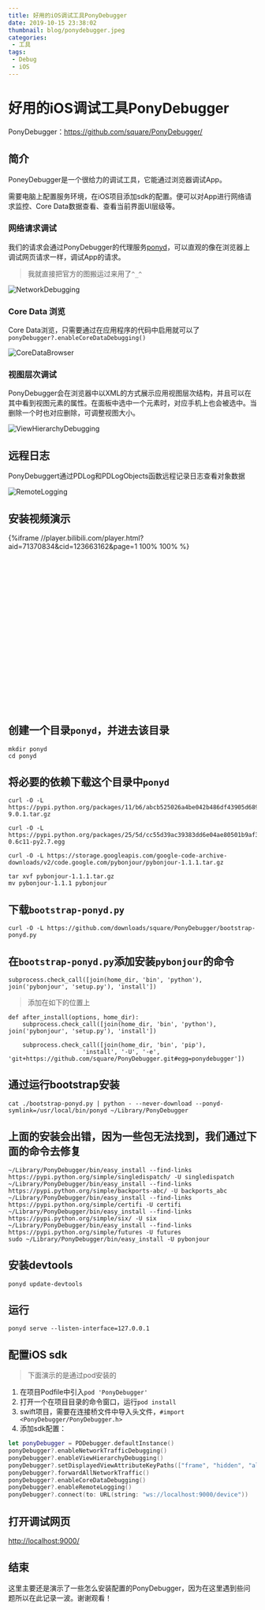 ```yaml
---
title: 好用的iOS调试工具PonyDebugger
date: 2019-10-15 23:38:02
thumbnail: blog/ponydebugger.jpeg
categories:
 - 工具
tags:
 - Debug
 - iOS
---
```


# 好用的iOS调试工具PonyDebugger

PonyDebugger：<https://github.com/square/PonyDebugger/>

## 简介

PoneyDebugger是一个很给力的调试工具，它能通过浏览器调试App。

需要电脑上配置服务环境，在iOS项目添加sdk的配置。便可以对App进行网络请求监控、Core Data数据查看、查看当前界面UI层级等。

### 网络请求调试

我们的请求会通过PonyDebugger的代理服务[ponyd](https://github.com/square/PonyDebugger/tree/master/ponyd)，可以直观的像在浏览器上调试网页请求一样，调试App的请求。

> 我就直接把官方的图搬运过来用了`^_^`

![NetworkDebugging](blog/poneydebugger/NetworkDebugging.png)

### Core Data 浏览

Core Data浏览，只需要通过在应用程序的代码中启用就可以了`ponyDebugger?.enableCoreDataDebugging()`

![CoreDataBrowser](blog/poneydebugger/CoreDataBrowser.png)

### 视图层次调试

PonyDebugger会在浏览器中以XML的方式展示应用视图层次结构，并且可以在其中看到视图元素的属性。在面板中选中一个元素时，对应手机上也会被选中。当删除一个时也对应删除，可调整视图大小。

![ViewHierarchyDebugging](blog/poneydebugger/ViewHierarchyDebugging.png)

## 远程日志

PonyDebuggert通过PDLog和PDLogObjects函数远程记录日志查看对象数据

![RemoteLogging](blog/poneydebugger/RemoteLogging.png)



## 安装视频演示

<div style="width: 100%; display: inline-block; position: relative; padding-top: 70%; display: block; content: '';">
    <div style="position: absolute; top: 0; bottom: 0; right: 0; left: 0;">
    {%iframe //player.bilibili.com/player.html?aid=71370834&cid=123663162&page=1 100% 100% %}
    </div>
</div>

## 创建一个目录`ponyd`，并进去该目录

``` shell
mkdir ponyd
cd ponyd
```

## 将必要的依赖下载这个目录中`ponyd`

``` shell
curl -O -L https://pypi.python.org/packages/11/b6/abcb525026a4be042b486df43905d6893fb04f05aac21c32c638e939e447/pip-9.0.1.tar.gz

curl -O -L https://pypi.python.org/packages/25/5d/cc55d39ac39383dd6e04ae80501b9af3cc455be64740ad68a4e12ec81b00/setuptools-0.6c11-py2.7.egg

curl -O -L https://storage.googleapis.com/google-code-archive-downloads/v2/code.google.com/pybonjour/pybonjour-1.1.1.tar.gz

tar xvf pybonjour-1.1.1.tar.gz
mv pybonjour-1.1.1 pybonjour
```

## 下载`bootstrap-ponyd.py`

``` shell
curl -O -L https://github.com/downloads/square/PonyDebugger/bootstrap-ponyd.py
```

## 在`bootstrap-ponyd.py`添加安装`pybonjour`的命令

``` shell
subprocess.check_call([join(home_dir, 'bin', 'python'),  join('pybonjour', 'setup.py'), 'install'])
```

> 添加在如下的位置上

``` shell
def after_install(options, home_dir):
    subprocess.check_call([join(home_dir, 'bin', 'python'),  join('pybonjour', 'setup.py'), 'install'])

    subprocess.check_call([join(home_dir, 'bin', 'pip'),
                     'install', '-U', '-e', 'git+https://github.com/square/PonyDebugger.git#egg=ponydebugger'])
```

## 通过运行bootstrap安装

``` shell
cat ./bootstrap-ponyd.py | python - --never-download --ponyd-symlink=/usr/local/bin/ponyd ~/Library/PonyDebugger
```

## 上面的安装会出错，因为一些包无法找到，我们通过下面的命令去修复

``` shell
~/Library/PonyDebugger/bin/easy_install --find-links https://pypi.python.org/simple/singledispatch/ -U singledispatch
~/Library/PonyDebugger/bin/easy_install --find-links https://pypi.python.org/simple/backports-abc/ -U backports_abc
~/Library/PonyDebugger/bin/easy_install --find-links https://pypi.python.org/simple/certifi -U certifi
~/Library/PonyDebugger/bin/easy_install --find-links https://pypi.python.org/simple/six/ -U six
~/Library/PonyDebugger/bin/easy_install --find-links https://pypi.python.org/simple/futures -U futures
sudo ~/Library/PonyDebugger/bin/easy_install -U pybonjour
```

## 安装devtools

``` shell
ponyd update-devtools
```

## 运行

``` shell
ponyd serve --listen-interface=127.0.0.1
```

## 配置iOS sdk

> 下面演示的是通过pod安装的

1. 在项目Podfile中引入`pod 'PonyDebugger'`
2. 打开一个在项目目录的命令窗口，运行`pod install`
3. swift项目，需要在连接桥文件中导入头文件，`#import <PonyDebugger/PonyDebugger.h>`
4. 添加sdk配置：
``` swift
let ponyDebugger = PDDebugger.defaultInstance()
ponyDebugger?.enableNetworkTrafficDebugging()
ponyDebugger?.enableViewHierarchyDebugging()
ponyDebugger?.setDisplayedViewAttributeKeyPaths(["frame", "hidden", "alpha"])
ponyDebugger?.forwardAllNetworkTraffic()
ponyDebugger?.enableCoreDataDebugging()
ponyDebugger?.enableRemoteLogging()
ponyDebugger?.connect(to: URL(string: "ws://localhost:9000/device"))
```

## 打开调试网页

<http://localhost:9000/>

## 结束

这里主要还是演示了一些怎么安装配置的PonyDebugger，因为在这里遇到些问题所以在此记录一波。谢谢观看！
